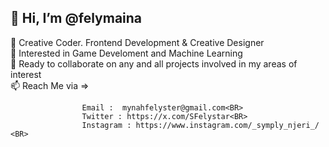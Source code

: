 ## 👋 Hi, I’m @felymaina

 👀 Creative Coder. Frontend Development & Creative Designer <BR>
 🌱 Interested in Game Develoment and Machine Learning<BR>
 💞️ Ready  to collaborate on any and all projects involved in my areas of interest<BR>
 📫  Reach Me via  =>
                
                    Email :  mynahfelyster@gmail.com<BR>
                    Twitter : https://x.com/SFelystar<BR>
                    Instagram : https://www.instagram.com/_symply_njeri_/ <BR>  

